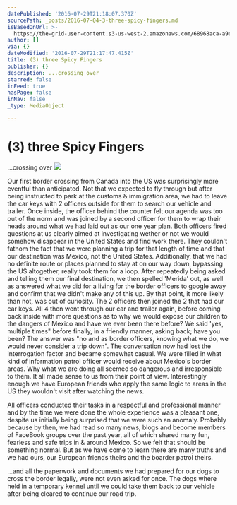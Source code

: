 ```yaml
---
datePublished: '2016-07-29T21:18:07.370Z'
sourcePath: _posts/2016-07-04-3-three-spicy-fingers.md
isBasedOnUrl: >-
  https://the-grid-user-content.s3-us-west-2.amazonaws.com/68968aca-a9e1-404c-aaaf-aa785544775f.jpg
author: []
via: {}
dateModified: '2016-07-29T21:17:47.415Z'
title: (3) three Spicy Fingers
publisher: {}
description: ...crossing over
starred: false
inFeed: true
hasPage: false
inNav: false
_type: MediaObject

---
```

# (3) three Spicy Fingers

...crossing over
![](https://the-grid-user-content.s3-us-west-2.amazonaws.com/68968aca-a9e1-404c-aaaf-aa785544775f.jpg)

Our first border crossing from Canada into the US was surprisingly more eventful than anticipated. Not that we expected to fly through but after being instructed to park at the customs & immigration area, we had to leave the car keys with 2 officers outside for them to search our vehicle and trailer. Once inside, the officer behind the counter felt our agenda was too out of the norm and was joined by a second officer for them to wrap their heads around what we had laid out as our one year plan. Both officers fired questions at us clearly aimed at investigating wether or not we would somehow disappear in the United States and find work there. They couldn't fathom the fact that we were planning a trip for that length of time and that our destination was Mexico, not the United States. Additionally, that we had no definite route or places planned to stay at on our way down, bypassing the US altogether, really took them for a loop. After repeatedly being asked and telling them our final destination, we then spelled 'Merida' out, as well as answered what we did for a living for the border officers to google away and confirm that we didn't make any of this up. By that point, it more likely than not, was out of curiosity. The 2 officers then joined the 2 that had our car keys. All 4 then went through our car and trailer again, before coming back inside with more questions as to why we would expose our children to the dangers of Mexico and have we ever been there before? We said 'yes, multiple times" before finally, in a friendly manner, asking back; have you been? The answer was "no and as border officers, knowing what we do, we would never consider a trip down". The conversation now had lost the interrogation factor and became somewhat casual. We were filled in what kind of information patrol officer would receive about Mexico's border areas. Why what we are doing all seemed so dangerous and irresponsible to them. It all made sense to us from their point of view. Interestingly enough we have European friends who apply the same logic to areas in the US they wouldn't visit after watching the news.

All officers conducted their tasks in a respectful and professional manner and by the time we were done the whole experience was a pleasant one, despite us initially being surprised that we were such an anomaly. Probably because by then, we had read so many news, blogs and become members of FaceBook groups over the past year, all of which shared many fun, fearless and safe trips in & around Mexico. So we felt that should be something normal. But as we have come to learn there are many truths and we had ours, our European friends theirs and the boarder patrol theirs.

...and all the paperwork and documents we had prepared for our dogs to cross the border legally, were not even asked for once. The dogs where held in a temporary kennel until we could take them back to our vehicle after being cleared to continue our road trip.
